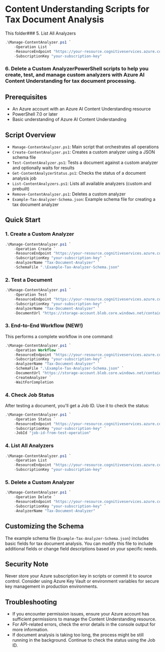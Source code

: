 # Content Understanding Scripts for Tax Document Analysis

This folder### 5. List All Analyzers

```powershell
.\Manage-ContentAnalyzer.ps1 `
    -Operation List `
    -ResourceEndpoint "https://your-resource.cognitiveservices.azure.com/contentunderstanding" `
    -SubscriptionKey "your-subscription-key"
```

### 6. Delete a Custom AnalyzerPowerShell scripts to help you create, test, and manage custom analyzers with Azure AI Content Understanding for tax document processing.

## Prerequisites

- An Azure account with an Azure AI Content Understanding resource
- PowerShell 7.0 or later
- Basic understanding of Azure AI Content Understanding

## Script Overview

- `Manage-ContentAnalyzer.ps1`: Main script that orchestrates all operations
- `Create-ContentAnalyzer.ps1`: Creates a custom analyzer using a JSON schema file
- `Test-ContentAnalyzer.ps1`: Tests a document against a custom analyzer and optionally waits for results
- `Get-ContentAnalyzerStatus.ps1`: Checks the status of a document analysis job
- `List-ContentAnalyzers.ps1`: Lists all available analyzers (custom and prebuilt)
- `Remove-ContentAnalyzer.ps1`: Deletes a custom analyzer
- `Example-Tax-Analyzer-Schema.json`: Example schema file for creating a tax document analyzer

## Quick Start

### 1. Create a Custom Analyzer

```powershell
.\Manage-ContentAnalyzer.ps1 `
    -Operation Create `
    -ResourceEndpoint "https://your-resource.cognitiveservices.azure.com/contentunderstanding" `
    -SubscriptionKey "your-subscription-key" `
    -AnalyzerName "Tax-Document-Analyzer" `
    -SchemaFile ".\Example-Tax-Analyzer-Schema.json"
```

### 2. Test a Document

```powershell
.\Manage-ContentAnalyzer.ps1 `
    -Operation Test `
    -ResourceEndpoint "https://your-resource.cognitiveservices.azure.com/contentunderstanding" `
    -SubscriptionKey "your-subscription-key" `
    -AnalyzerName "Tax-Document-Analyzer" `
    -DocumentUrl "https://storage-account.blob.core.windows.net/container/tax_document.pdf"
```

### 3. End-to-End Workflow (NEW!)

This performs a complete workflow in one command:

```powershell
.\Manage-ContentAnalyzer.ps1 `
    -Operation Workflow `
    -ResourceEndpoint "https://your-resource.cognitiveservices.azure.com/contentunderstanding" `
    -SubscriptionKey "your-subscription-key" `
    -AnalyzerName "Tax-Document-Analyzer" `
    -SchemaFile ".\Example-Tax-Analyzer-Schema.json" `
    -DocumentUrl "https://storage-account.blob.core.windows.net/container/tax_document.pdf" `
    -CreateAnalyzer `
    -WaitForCompletion
```

### 4. Check Job Status

After testing a document, you'll get a Job ID. Use it to check the status:

```powershell
.\Manage-ContentAnalyzer.ps1 `
    -Operation Status `
    -ResourceEndpoint "https://your-resource.cognitiveservices.azure.com/contentunderstanding" `
    -SubscriptionKey "your-subscription-key" `
    -JobId "job-id-from-test-operation"
```

### 4. List All Analyzers

```powershell
.\Manage-ContentAnalyzer.ps1 `
    -Operation List `
    -ResourceEndpoint "https://your-resource.cognitiveservices.azure.com/contentunderstanding" `
    -SubscriptionKey "your-subscription-key"
```

### 5. Delete a Custom Analyzer

```powershell
.\Manage-ContentAnalyzer.ps1 `
    -Operation Delete `
    -ResourceEndpoint "https://your-resource.cognitiveservices.azure.com/contentunderstanding" `
    -SubscriptionKey "your-subscription-key" `
    -AnalyzerName "Tax-Document-Analyzer"
```

## Customizing the Schema

The example schema file (`Example-Tax-Analyzer-Schema.json`) includes basic fields for tax document analysis. You can modify this file to include additional fields or change field descriptions based on your specific needs.

## Security Note

Never store your Azure subscription key in scripts or commit it to source control. Consider using Azure Key Vault or environment variables for secure key management in production environments.

## Troubleshooting

- If you encounter permission issues, ensure your Azure account has sufficient permissions to manage the Content Understanding resource.
- For API-related errors, check the error details in the console output for more information.
- If document analysis is taking too long, the process might be still running in the background. Continue to check the status using the Job ID.

